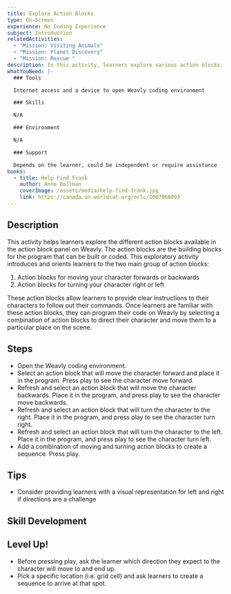 ```yaml
---
title: Explore Action Blocks
type: On-Screen
experience: No Coding Experience
subject: Introduction
relatedActivities:
  - "Mission: Visiting Animals"
  - "Mission: Planet Discovery"
  - "Mission: Rescue "
description: In this activity, learners explore various action blocks.
whatYouNeed: |-
  ### Tools

  Internet access and a device to open Weavly coding environment

  ### Skills

  N/A

  ### Environment

  N/A

  ### Support

  Depends on the learner, could be independent or require assistance
books:
  - title: Help Find Frank
    author: Anne Bollman
    coverImage: /assets/media/help-find-frank.jpg
    link: https://canada.on.worldcat.org/oclc/1007068093
---
```

## Description

This activity helps learners explore the different action blocks available in the action block panel on Weavly. The action blocks are the building blocks for the program that can be built or coded. This exploratory activity introduces and orients learners to the two main group of action blocks:

1. Action blocks for moving your character forwards or backwards
2. Action blocks for turning your character right or left 

These action blocks allow learners to provide clear instructions to their characters to follow out their commands. Once learners are familiar with these action blocks, they can program their code on Weavly by selecting a combination of action blocks to direct their character and move them to a particular place on the scene.

## Steps

* Open the Weavly coding environment.
* Select an action block that will move the character forward and place it in the program. Press play to see the character move forward.
* Refresh and select an action block that will move the character backwards. Place it in the program, and press play to see the character move backwards.
* Refresh and select an action block that will turn the character to the right. Place it in the program, and press play to see the character turn right.
* Refresh and select an action block that will turn the character to the left. Place it in the program, and press play to see the character turn left.
* Add a combination of moving and turning action blocks to create a sequence. Press play.

## Tips

* Consider providing learners with a visual representation for left and right if directions are a challenge

## Skill Development

## Level Up!

* Before pressing play, ask the learner which direction they expect to the character will move to and end up.
* Pick a specific location (i.e. grid cell) and ask learners to create a sequence to arrive at that spot.